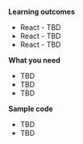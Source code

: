 **Learning outcomes**

* React - TBD
* React - TBD
* React - TBD

**What you need**

* TBD
* TBD
* TBD

**Sample code**

* TBD
* TBD
